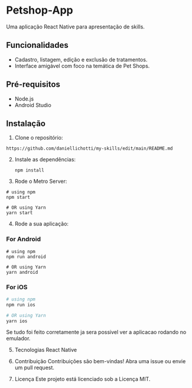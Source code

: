 # Petshop-App

Uma aplicação React Native para apresentação de skills.

## Funcionalidades
- Cadastro, listagem, edição e exclusão de tratamentos.
- Interface amigável com foco na temática de Pet Shops.

## Pré-requisitos
- Node.js
- Android Studio

## Instalação
1. Clone o repositório: 
  ```
  https://github.com/daniellichotti/my-skills/edit/main/README.md
  ```
2. Instale as dependências:
   ```
   npm install
   ```
3. Rode o Metro Server:
  ```
  # using npm
  npm start
  
  # OR using Yarn
  yarn start
  ```
4. Rode a sua aplicação:
### For Android
```
# using npm
npm run android

# OR using Yarn
yarn android
```

### For iOS
```bash
# using npm
npm run ios

# OR using Yarn
yarn ios
```

Se tudo foi feito corretamente ja sera possivel ver a aplicacao rodando no emulador.

5. Tecnologias
React Native

6. Contribuição
Contribuições são bem-vindas! Abra uma issue ou envie um pull request.

7. Licença
Este projeto está licenciado sob a Licença MIT.
